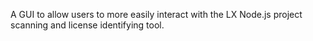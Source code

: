 A GUI to allow users to more easily interact with the LX Node.js project scanning and license identifying tool. 
